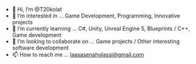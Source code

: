 - 👋 Hi, I’m @T20kolat
- 👀 I’m interested in ... Game Development, Programming, Innovative projects
- 🌱 I’m currently learning ... C#, Unity, Unreal Engine 5, Blueprints / C++, Game development
- 💞️ I’m looking to collaborate on ... Game projects / Other interesting software development
- 📫 How to reach me ... laasasenaholassi@gmail.com

<!---
T20kolat/T20kolat is a ✨ special ✨ repository because its `README.md` (this file) appears on your GitHub profile.
You can click the Preview link to take a look at your changes.
--->
